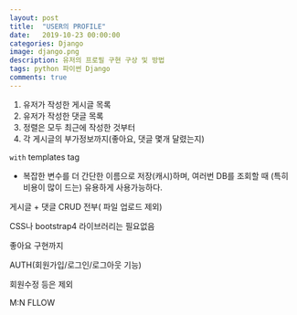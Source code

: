 ```yaml
---
layout: post
title:  "USER의 PROFILE"
date:   2019-10-23 00:00:00
categories: Django
image: django.png
description: 유저의 프로필 구현 구상 및 방법
tags: python 파이썬 Django 
comments: true
---
```


1. 유저가 작성한 게시글 목록
2. 유저가 작성한 댓글 목록
3. 정렬은 모두 최근에 작성한 것부터
4. 각 게시글의 부가정보까지(좋아요, 댓글 몇개 달렸는지)



`with` templates tag

- 복잡한 변수를 더 간단한 이름으로 저장(캐시)하며, 여러번 DB를 조회할 때 (특히 비용이 많이 드는) 유용하게 사용가능하다.



게시글 + 댓글 CRUD 전부( 파일 업로드 제외)

CSS나 bootstrap4  라이브러리는 필요없음

좋아요 구현까지

AUTH(회원가입/로그인/로그아웃 기능)

회원수정 등은 제외





M:N FLLOW
